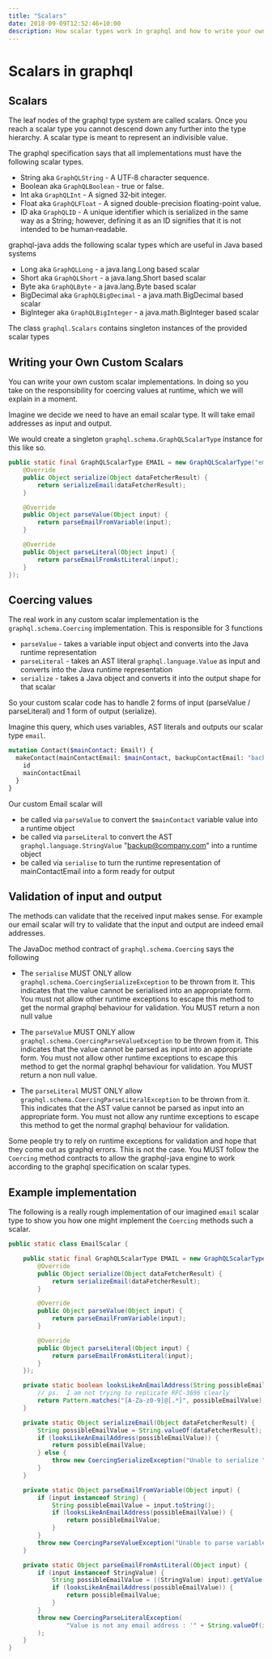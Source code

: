 ```yaml
---
title: "Scalars"
date: 2018-09-09T12:52:46+10:00
description: How scalar types work in graphql and how to write your own scalars
---
```

# Scalars in graphql

## Scalars

The leaf nodes of the graphql type system are called scalars.  Once you reach a scalar type you
cannot descend down any further into the type hierarchy.  A scalar type is meant to represent
an indivisible value.

The graphql specification says that all implementations must have the following scalar types.

* String aka ``GraphQLString`` - A UTF‐8 character sequence.
* Boolean aka ``GraphQLBoolean`` - true or false.
* Int aka ``GraphQLInt`` - A signed 32‐bit integer.
* Float aka ``GraphQLFloat`` - A signed double-precision floating-point value.
* ID aka ``GraphQLID`` - A unique identifier which is serialized in the same way as a String; however, defining it as an ID signifies that it is not intended to be human‐readable.

graphql-java adds the following scalar types which are useful in Java based systems

* Long aka ``GraphQLLong`` - a java.lang.Long based scalar
* Short aka ``GraphQLShort`` - a java.lang.Short based scalar
* Byte aka ``GraphQLByte``  - a java.lang.Byte based scalar
* BigDecimal aka ``GraphQLBigDecimal`` - a java.math.BigDecimal based scalar
* BigInteger aka ``GraphQLBigInteger`` - a java.math.BigInteger based scalar


The class ``graphql.Scalars`` contains singleton instances of the provided scalar types

## Writing your Own Custom Scalars

You can write your own custom scalar implementations.  In doing so you take on the responsibility for coercing values
at runtime, which we will explain in a moment.

Imagine we decide we need to have an email scalar type.  It will take email addresses as input and output.

We would create a singleton ``graphql.schema.GraphQLScalarType`` instance for this like so.

```java
public static final GraphQLScalarType EMAIL = new GraphQLScalarType("email", "A custom scalar that handles emails", new Coercing() {
    @Override
    public Object serialize(Object dataFetcherResult) {
        return serializeEmail(dataFetcherResult);
    }

    @Override
    public Object parseValue(Object input) {
        return parseEmailFromVariable(input);
    }

    @Override
    public Object parseLiteral(Object input) {
        return parseEmailFromAstLiteral(input);
    }
});
```

## Coercing values

The real work in any custom scalar implementation is the ``graphql.schema.Coercing`` implementation.  This is responsible for 3 functions

* ``parseValue`` - takes a variable input object and converts into the Java runtime representation
* ``parseLiteral`` - takes an AST literal ``graphql.language.Value`` as input and converts into the Java runtime representation
* ``serialize`` - takes a Java object and converts it into the output shape for that scalar

So your custom scalar code has to handle 2 forms of input (parseValue / parseLiteral)  and 1 form of output (serialize).

Imagine this query, which uses variables, AST literals and outputs our scalar type ``email``.

```graphql
mutation Contact($mainContact: Email!) {
  makeContact(mainContactEmail: $mainContact, backupContactEmail: "backup@company.com") {
    id
    mainContactEmail
  }
}
```

Our custom Email scalar will

* be called via ``parseValue`` to convert the ``$mainContact`` variable value into a runtime object
* be called via ``parseLiteral`` to convert the AST ``graphql.language.StringValue`` "backup@company.com" into a runtime object
* be called via ``serialise`` to turn the runtime representation of mainContactEmail into a form ready for output

## Validation of input and output

The methods can validate that the received input makes sense.  For example our email scalar will try to validate that the input
and output are indeed email addresses.

The JavaDoc method contract of ``graphql.schema.Coercing`` says the following

* The ``serialise`` MUST ONLY allow ``graphql.schema.CoercingSerializeException`` to be thrown from it.  This indicates that the
value cannot be serialised into an appropriate form.  You must not allow other runtime exceptions to escape this method to get
the normal graphql behaviour for validation.  You MUST return a non null value

* The ``parseValue`` MUST ONLY allow ``graphql.schema.CoercingParseValueException`` to be thrown from it.  This indicates that the
value cannot be parsed as input into an appropriate form.  You must not allow other runtime exceptions to escape this method to get
the normal graphql behaviour for validation.  You MUST return a non null value.

* The ``parseLiteral``  MUST ONLY allow ``graphql.schema.CoercingParseLiteralException`` to be thrown from it.  This indicates that the
AST value cannot be parsed as input into an appropriate form.  You must not allow any runtime exceptions to escape this method to get
the normal graphql behaviour for validation.

Some people try to rely on runtime exceptions for validation and hope that they come out as graphql errors.  This is not the case.  You
MUST follow the ``Coercing`` method contracts to allow the graphql-java engine to work according to the graphql specification on scalar types.

## Example implementation

The following is a really rough implementation of our imagined ``email`` scalar type to show you how one might implement the ``Coercing`` methods
such a scalar.

```java
public static class EmailScalar {

    public static final GraphQLScalarType EMAIL = new GraphQLScalarType("email", "A custom scalar that handles emails", new Coercing() {
        @Override
        public Object serialize(Object dataFetcherResult) {
            return serializeEmail(dataFetcherResult);
        }

        @Override
        public Object parseValue(Object input) {
            return parseEmailFromVariable(input);
        }

        @Override
        public Object parseLiteral(Object input) {
            return parseEmailFromAstLiteral(input);
        }
    });

    private static boolean looksLikeAnEmailAddress(String possibleEmailValue) {
        // ps.  I am not trying to replicate RFC-3696 clearly
        return Pattern.matches("[A-Za-z0-9]@[.*]", possibleEmailValue);
    }

    private static Object serializeEmail(Object dataFetcherResult) {
        String possibleEmailValue = String.valueOf(dataFetcherResult);
        if (looksLikeAnEmailAddress(possibleEmailValue)) {
            return possibleEmailValue;
        } else {
            throw new CoercingSerializeException("Unable to serialize " + possibleEmailValue + " as an email address");
        }
    }

    private static Object parseEmailFromVariable(Object input) {
        if (input instanceof String) {
            String possibleEmailValue = input.toString();
            if (looksLikeAnEmailAddress(possibleEmailValue)) {
                return possibleEmailValue;
            }
        }
        throw new CoercingParseValueException("Unable to parse variable value " + input + " as an email address");
    }

    private static Object parseEmailFromAstLiteral(Object input) {
        if (input instanceof StringValue) {
            String possibleEmailValue = ((StringValue) input).getValue();
            if (looksLikeAnEmailAddress(possibleEmailValue)) {
                return possibleEmailValue;
            }
        }
        throw new CoercingParseLiteralException(
                "Value is not any email address : '" + String.valueOf(input) + "'"
        );
    }
}
```
